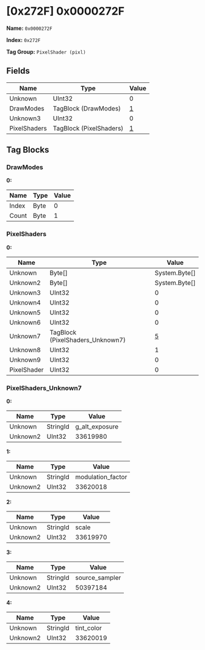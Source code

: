 # [0x272F] 0x0000272F

**Name:** ```0x0000272F```

**Index:** ```0x272F```

**Tag Group:** ```PixelShader (pixl)```

## Fields

Name	| Type	| Value
---	|---	|---	|
Unknown	|UInt32	|0
DrawModes	|TagBlock (DrawModes)	|[1](#drawmodes)
Unknown3	|UInt32	|0
PixelShaders	|TagBlock (PixelShaders)	|[1](#pixelshaders)


## Tag Blocks

### DrawModes

**0:**

Name	| Type	| Value
---	|---	|---	|
Index	|Byte	|0
Count	|Byte	|1


### PixelShaders

**0:**

Name	| Type	| Value
---	|---	|---	|
Unknown	|Byte[]	|System.Byte[]
Unknown2	|Byte[]	|System.Byte[]
Unknown3	|UInt32	|0
Unknown4	|UInt32	|0
Unknown5	|UInt32	|0
Unknown6	|UInt32	|0
Unknown7	|TagBlock (PixelShaders_Unknown7)	|[5](#pixelshaders_unknown7)
Unknown8	|UInt32	|1
Unknown9	|UInt32	|0
PixelShader	|UInt32	|0


### PixelShaders_Unknown7

**0:**

Name	| Type	| Value
---	|---	|---	|
Unknown	|StringId	|g_alt_exposure
Unknown2	|UInt32	|33619980


**1:**

Name	| Type	| Value
---	|---	|---	|
Unknown	|StringId	|modulation_factor
Unknown2	|UInt32	|33620018


**2:**

Name	| Type	| Value
---	|---	|---	|
Unknown	|StringId	|scale
Unknown2	|UInt32	|33619970


**3:**

Name	| Type	| Value
---	|---	|---	|
Unknown	|StringId	|source_sampler
Unknown2	|UInt32	|50397184


**4:**

Name	| Type	| Value
---	|---	|---	|
Unknown	|StringId	|tint_color
Unknown2	|UInt32	|33620019


